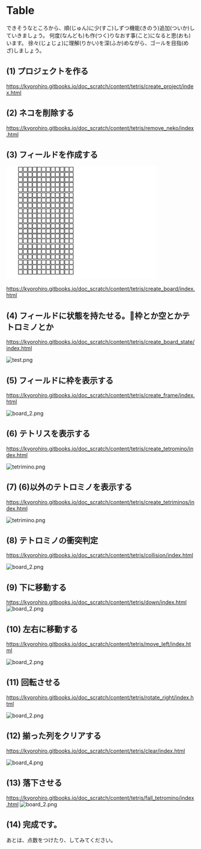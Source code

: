 # Table 

できそうなところから、順(じゅん)に少(すこ)しずつ機能(きのう)追加(ついか)していきましょう。 何度(なんども)も作(つく)りなおす事(こと)になると思(おも)います。 徐々(じょじょ)に理解(りかい)を深(ふか)めながら、ゴールを目指(めざ)しましょう。


## (1) プロジェクトを作る 

https://kyorohiro.gitbooks.io/doc_scratch/content/tetris/create_project/index.html

## (2) ネコを削除する

https://kyorohiro.gitbooks.io/doc_scratch/content/tetris/remove_neko/index.html

## (3) フィールドを作成する
![](f135e91b-d6b3-49f5-07c0-4b85e47fba00.png)

https://kyorohiro.gitbooks.io/doc_scratch/content/tetris/create_board/index.html


## (4) フィールドに状態を持たせる。枠とか空とかテトロミノとか

https://kyorohiro.gitbooks.io/doc_scratch/content/tetris/create_board_state/index.html

![test.png](https://qiita-image-store.s3.amazonaws.com/0/54192/175d1767-baa6-7b80-3f57-4ea04d8e9029.png)

## (5) フィールドに枠を表示する

https://kyorohiro.gitbooks.io/doc_scratch/content/tetris/create_frame/index.html

<img width="81" alt="board_2.png" src="https://qiita-image-store.s3.amazonaws.com/0/54192/13c378d1-6ef2-a9be-715c-f871f0db7ef5.png">

## (6) テトリスを表示する

https://kyorohiro.gitbooks.io/doc_scratch/content/tetris/create_tetromino/index.html

<img width="135" alt="tetrimino.png" src="https://qiita-image-store.s3.amazonaws.com/0/54192/86e80fd9-1b9a-7834-05f0-6020420e18b5.png">


## (7) (6)以外のテトロミノを表示する
https://kyorohiro.gitbooks.io/doc_scratch/content/tetris/create_tetriminos/index.html

<img width="135" alt="tetrimino.png" src="https://qiita-image-store.s3.amazonaws.com/0/54192/6e37df41-5959-860d-c7fc-c1d0487fa8e3.png">

## (8) テトロミノの衝突判定
https://kyorohiro.gitbooks.io/doc_scratch/content/tetris/collision/index.html

<img width="81" alt="board_2.png" src="https://qiita-image-store.s3.amazonaws.com/0/54192/a4a759cf-cb81-d0fc-5ad5-0812ca179cf2.png">

## (9) 下に移動する

https://kyorohiro.gitbooks.io/doc_scratch/content/tetris/down/index.html
<img width="81" alt="board_2.png" src="https://qiita-image-store.s3.amazonaws.com/0/54192/0295b742-adc5-ddca-7d57-3c6c51983922.png">

## (10) 左右に移動する
https://kyorohiro.gitbooks.io/doc_scratch/content/tetris/move_left/index.html

<img width="81" alt="board_2.png" src="https://qiita-image-store.s3.amazonaws.com/0/54192/f888f995-f2e1-f09a-087d-dac07070e88a.png">

## (11) 回転させる

https://kyorohiro.gitbooks.io/doc_scratch/content/tetris/rotate_right/index.html

<img width="81" alt="board_2.png" src="https://qiita-image-store.s3.amazonaws.com/0/54192/0113e266-bd3c-1070-d6cb-ec855084df02.png">

## (12) 揃った列をクリアする

https://kyorohiro.gitbooks.io/doc_scratch/content/tetris/clear/index.html

<img width="81" alt="board_4.png" src="https://qiita-image-store.s3.amazonaws.com/0/54192/a9ff5f9f-5fa3-6d5e-3976-d1e4139e1907.png">

## (13) 落下させる
https://kyorohiro.gitbooks.io/doc_scratch/content/tetris/fall_tetromino/index.html
<img width="81" alt="board_2.png" src="https://qiita-image-store.s3.amazonaws.com/0/54192/f76234d0-c7ec-0b17-3ee2-0547ad9da08f.png">

## (14) 完成です。

あとは、点数をつけたり、してみてください。
